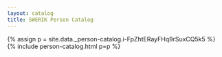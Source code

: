 ```yaml
---
layout: catalog
title: SWERIK Person Catalog
---
```

{% assign p = site.data._person-catalog.i-FpZhtERayFHq9rSuxCQ5k5 %}
{% include person-catalog.html p=p %}

